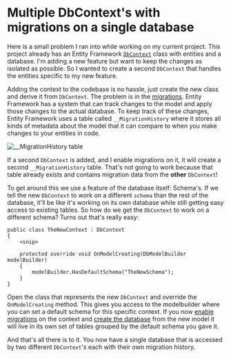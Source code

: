 # Multiple DbContext's with migrations on a single database

Here is a small problem I ran into while working on my current project. This project already has an Entity Framework [`DbContext`](https://msdn.microsoft.com/en-us/library/system.data.entity.dbcontext(v=vs.113).aspx) class with entities and a database. I'm adding a new feature but want to keep the changes as isolated as possible. So I wanted to create a second `DbContext` that handles the entities specific to my new feature.

Adding the context to the codebase is no hassle, just create the new class and derive it from `DbContext`. The problem is in the [migrations](https://msdn.microsoft.com/en-us/data/jj591621.aspx). Entity Framework has a system that can track changes to the model and apply those changes to the actual database. To keep track of these changes, Entity Framework uses a table called `__MigrationHistory` where it stores all kinds of metadata about the model that it can compare to when you make changes to your entities in code.

![__MigrationHistory table](/content/multiple-dbcontexts-on-a-single-database/dbo_MigHist.png)

If a second `DbContext` is added, and I enable migrations on it, it will create a second `__MigrationHistory` table. That's not going to work because that table already exists and contains migration data from the **other**  `DbContext`!

To get around this we use a feature of the database itself: Schema's. If we tell the new `DbContext` to work on a different `schema` than the rest of the database, it'll be like it's working on its own database while still getting easy access to existing tables. So how do we get the `DbContext` to work on a different schema? Turns out that's really easy:

    public class TheNewContext : DbContext
    {
        <snip>

        protected override void OnModelCreating(DbModelBuilder modelBuilder)
        {
            modelBuilder.HasDefaultSchema("TheNewSchema");
        }
    }

Open the class that represents the new `DbContext` and override the `OnModelCreating` method. This gives you access to the modelbuilder where you can set a default schema for this specific context. If you now [enable migrations](https://msdn.microsoft.com/en-us/data/jj591621.aspx#enabling) on the context and [create the database](https://msdn.microsoft.com/en-us/data/jj591621.aspx#generating) from the new model it will live in its own set of tables grouped by the default schema you gave it.

And that's all there is to it. You now have a single database that is accessed by two different `DbContext`'s each with their own migration history.